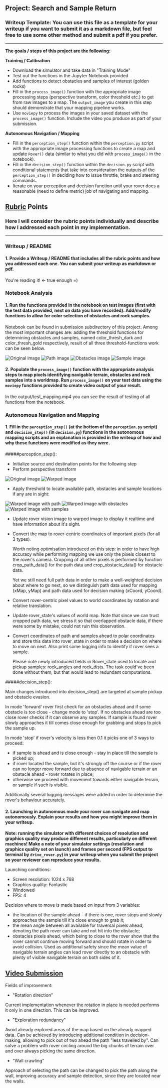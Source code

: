 ## Project: Search and Sample Return
### Writeup Template: You can use this file as a template for your writeup if you want to submit it as a markdown file, but feel free to use some other method and submit a pdf if you prefer.

---


**The goals / steps of this project are the following:**  

**Training / Calibration**  

* Download the simulator and take data in "Training Mode"
* Test out the functions in the Jupyter Notebook provided
* Add functions to detect obstacles and samples of interest (golden rocks)
* Fill in the `process_image()` function with the appropriate image processing steps (perspective transform, color threshold etc.) to get from raw images to a map.  The `output_image` you create in this step should demonstrate that your mapping pipeline works.
* Use `moviepy` to process the images in your saved dataset with the `process_image()` function.  Include the video you produce as part of your submission.

**Autonomous Navigation / Mapping**

* Fill in the `perception_step()` function within the `perception.py` script with the appropriate image processing functions to create a map and update `Rover()` data (similar to what you did with `process_image()` in the notebook). 
* Fill in the `decision_step()` function within the `decision.py` script with conditional statements that take into consideration the outputs of the `perception_step()` in deciding how to issue throttle, brake and steering commands. 
* Iterate on your perception and decision function until your rover does a reasonable (need to define metric) job of navigating and mapping.  

[//]: # (Image References)

[original_sample]: ./calibration_images/example_rock1.jpg
[path_thresholded]: ./output/test_img_path.jpg
[obstacle_thresholded]: ./output/test_img_obstacle.jpg
[sample_thresholded]: ./output/test_img_sample.jpg
[warped_image]: ./output/warped.jpg
[warped_image_path]: ./output/warped_path.jpg
[warped_image_obstacle]: ./output/warped_obstacle.jpg
[warped_image_sample]: ./output/warped_sample.jpg

## [Rubric](https://review.udacity.com/#!/rubrics/916/view) Points
### Here I will consider the rubric points individually and describe how I addressed each point in my implementation.  

---
### Writeup / README

#### 1. Provide a Writeup / README that includes all the rubric points and how you addressed each one.  You can submit your writeup as markdown or pdf.  

You're reading it! <- true enough =)

### Notebook Analysis
#### 1. Run the functions provided in the notebook on test images (first with the test data provided, next on data you have recorded). Add/modify functions to allow for color selection of obstacles and rock samples.
Notebook can be found in submission subdirectory of this project.
Among the most important changes are: adding the threshold functions for determining obstacles and samples, named
color_thresh_dark and color_thresh_gold respectively, result of all three threshold-functions work can be seen below. 

![Original image][original_sample]
![Path image][path_thresholded]
![Obstacles image][obstacle_thresholded]
![Sample image][sample_thresholded]

#### 2. Populate the `process_image()` function with the appropriate analysis steps to map pixels identifying navigable terrain, obstacles and rock samples into a worldmap.  Run `process_image()` on your test data using the `moviepy` functions provided to create video output of your result. 
In the output/test_mapping.mp4 you can see the result of testing of all functions from the notebook.

### Autonomous Navigation and Mapping

#### 1. Fill in the `perception_step()` (at the bottom of the `perception.py` script) and `decision_step()` (in `decision.py`) functions in the autonomous mapping scripts and an explanation is provided in the writeup of how and why these functions were modified as they were.
#####perception_step():
* Initialize source and destination points for the following step
* Perform perspective transform

![Original image][original_sample]
![Warped image][warped_image]

* Apply threshold to locate available path, obstacles and sample locations if any are in sight:

![Warped image with path][warped_image_path]
![Warped image with obstacles][warped_image_obstacle]
![Warped image with samples][warped_image_sample]

* Update rover vision image to warped image to display it realtime and have information about it's sight.
* Convert the map to rover-centric coordinates of important pixels (for all 3 types). 
    
    Worth noting optimisation introduced on this step: in order to have high accuracy while performing mapping we use only the pixels closest to the rover's camera.
    Cropping of all other pixels is performed by function crop_path_data() for the path data and crop_obstacle_data() for obstacle data.
    
    Yet we still need full path data in order to make a well-weighted decision about where to go next, so we distinguish 
    path data used for mapping (xMap, yMap) and path data used for decision making (xCoord, yCoord).

* Convert rover-centric pixel values to world coordinates by rotation and relative translation.

* Update rover_state's values of world map. Note that since we can trust cropped path data, 
    we stress it so that overlapped obstacle data, if there were some by mistake, could not ruin this observation.
    
* Convert coordinates of path and samples ahead to polar coordinates and store this data into rover_state in order to 
    make a decision on where to move on next. Also print some logging info to identify if rover sees a sample.
    
    Please note newly introduced fields in Rover_state used to locate and pickup samples: rock_angles and rock_dists.
    The task could've been done without them, but that would lead to redundant computations.
    
#####decision_step():

Main changes introduced into decision_step() are targeted at sample pickup and obstacle evasion.

In mode 'forward' rover first check for an obstacles ahead and if some obstacle is too close - change mode to 'stop'.
If no obstacles ahead are too close rover checks if it can observe any samples. If sample is found rover slowly approaches 
it till comes close enough for grabbing and stops to pick the sample up.

In mode 'stop' if rover's velocity is less then 0.1 it picks one of 3 ways to proceed:
* if sample is ahead and is close enough - stay in place till the sample is picked up;
* if rover located the sample, but it's strongly off the course or if the rover can no longer move forward due to 
    absence of navigable terrain or an obstacle ahead - rover rotates in place;
* otherwise we proceed with movement towards either navigable terrain, or sample if such is visible.

Additionally several logging messages were added in order to determine the rover's behaviour accurately.
#### 2. Launching in autonomous mode your rover can navigate and map autonomously.  Explain your results and how you might improve them in your writeup.  

**Note: running the simulator with different choices of resolution and graphics quality may produce different results, particularly on different machines!  Make a note of your simulator settings (resolution and graphics quality set on launch) and frames per second (FPS output to terminal by `drive_rover.py`) in your writeup when you submit the project so your reviewer can reproduce your results.**

Launching conditions:

* Screen resolution: 1024 x 768
* Graphics quality: Fantastic
* Windowed
* FPS: 4

Decision where to move is made based on input from 3 variables:
* the location of the sample ahead - if there is one, rover stops and slowly approaches the sample till it's close 
    enough to grab it;
* the mean angle between all available for traversal pixels ahead, denoting the path rover can take and not hit into the obstacle;
* obstacles pixels ahead, which being to close to the rover show that the rover cannot continue moving forward 
    and should rotate in order to avoid collision. Used as additional safety since the mean value of navigable terrain angles
    can lead rover directly to an obstacle with plenty of visible navigable terrain on both sides of it.

## [Video Submission](https://youtu.be/cyK75L4EIwE)

Fields of improvement:

* "Rotation direction"

Current implementation whenever the rotation in place is needed performs it only in one direction. This can be improved.

* "Exploration redundancy"

Avoid already explored areas of the map based on the already mapped data. 
Can be achieved by introducing additional condition in decision-making, allowing to pick out of two ahead the path "less travelled by".
Can solve a problem with rover circling around the big chunks of terrain over and over always picking the same direction.

* "Wall crawling"

Approach of selecting the path can be changed to pick the path along the wall, improving accuracy and sample detection,
since they are located near the walls.


